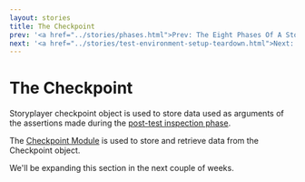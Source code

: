 ```yaml
---
layout: stories
title: The Checkpoint
prev: '<a href="../stories/phases.html">Prev: The Eight Phases Of A Story</a>'
next: '<a href="../stories/test-environment-setup-teardown.html">Next: Test Environment Setup / Teardown Phases</a>'
---
```


# The Checkpoint

Storyplayer checkpoint object is used to store data used as arguments of the assertions made during the [post-test inspection phase](/storyplayer/stories/post-test-inspection.html).

The [Checkpoint Module](/storyplayer/modules/checkpoint/index.html) is used to store and retrieve data from the Checkpoint object.

We'll be expanding this section in the next couple of weeks.